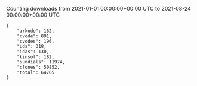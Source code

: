 
Counting downloads from 2021-01-01 00:00:00+00:00 UTC to 2021-08-24 00:00:00+00:00 UTC

```
{
    "arkode": 162,
    "cvode": 891,
    "cvodes": 196,
    "ida": 318,
    "idas": 130,
    "kinsol": 182,
    "sundials": 11974,
    "clones": 50852,
    "total": 64705
}
```
